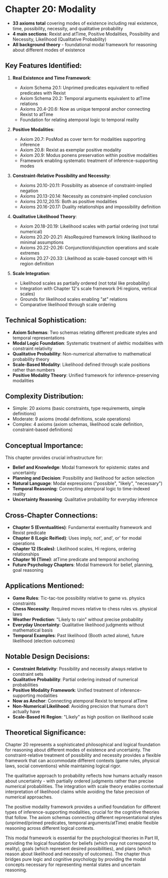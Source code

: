 # Chapter 20: Modality

- **33 axioms total** covering modes of existence including real existence, time, possibility, necessity, and qualitative probability
- **4 main sections**: Rexist and atTime, Positive Modalities, Possibility and Necessity, Likelihood (Qualitative Probability)
- **All background theory** - foundational modal framework for reasoning about different modes of existence

## Key Features Identified:

1. **Real Existence and Time Framework**:
    - Axiom Schema 20.1: Unprimed predicates equivalent to reified predicates with Rexist
    - Axiom Schema 20.2: Temporal arguments equivalent to atTime relations
    - Axioms 20.4-20.6: Now as unique temporal anchor connecting Rexist to atTime
    - Foundation for relating atemporal logic to temporal reality

2. **Positive Modalities**:
    - Axiom 20.7: PosMod as cover term for modalities supporting inference
    - Axiom 20.8: Rexist as exemplar positive modality
    - Axiom 20.9: Modus ponens preservation within positive modalities
    - Framework enabling systematic treatment of inference-supporting modes

3. **Constraint-Relative Possibility and Necessity**:
    - Axioms 20.10-20.11: Possibility as absence of constraint-implied negation
    - Axioms 20.13-20.14: Necessity as constraint-implied conclusion
    - Axioms 20.12,20.15: Both as positive modalities
    - Axioms 20.16-20.17: Duality relationships and impossibility definition

4. **Qualitative Likelihood Theory**:
    - Axiom 20.18-20.19: Likelihood scales with partial ordering (not total numerical)
    - Axioms 20.20-20.21: AlsoRequired framework linking likelihood to minimal assumptions
    - Axioms 20.22-20.26: Conjunction/disjunction operations and scale extremes
    - Axioms 20.27-20.33: Likelihood as scale-based concept with Hi region definition

5. **Scale Integration**:
    - Likelihood scales as partially ordered (not total like probability)
    - Integration with Chapter 12's scale framework (Hi regions, vertical scales)
    - Grounds for likelihood scales enabling "at" relations
    - Comparative likelihood through scale ordering

## Technical Sophistication:
- **Axiom Schemas**: Two schemas relating different predicate styles and temporal representations
- **Modal Logic Foundation**: Systematic treatment of alethic modalities with constraint relativity
- **Qualitative Probability**: Non-numerical alternative to mathematical probability theory
- **Scale-Based Modality**: Likelihood defined through scale positions rather than numbers
- **Positive Modality Theory**: Unified framework for inference-preserving modalities

## Complexity Distribution:
- Simple: 20 axioms (basic constraints, type requirements, simple definitions)
- Moderate: 9 axioms (modal definitions, scale operations)
- Complex: 4 axioms (axiom schemas, likelihood scale definition, constraint-based definitions)

## Conceptual Importance:
This chapter provides crucial infrastructure for:
- **Belief and Knowledge**: Modal framework for epistemic states and uncertainty
- **Planning and Decision**: Possibility and likelihood for action selection
- **Natural Language**: Modal expressions ("possible", "likely", "necessary")
- **Temporal Reasoning**: Connecting atemporal logic to time-indexed reality
- **Uncertainty Reasoning**: Qualitative probability for everyday inference

## Cross-Chapter Connections:
- **Chapter 5 (Eventualities)**: Fundamental eventuality framework and Rexist predicate
- **Chapter 8 (Logic Reified)**: Uses imply, not', and', or' for modal operations
- **Chapter 12 (Scales)**: Likelihood scales, Hi regions, ordering relationships
- **Chapter 16 (Time)**: atTime predicate and temporal anchoring
- **Future Psychology Chapters**: Modal framework for belief, planning, goal reasoning

## Applications Mentioned:
- **Game Rules**: Tic-tac-toe possibility relative to game vs. physics constraints
- **Chess Necessity**: Required moves relative to chess rules vs. physical laws
- **Weather Prediction**: "Likely to rain" without precise probability
- **Everyday Uncertainty**: Qualitative likelihood judgments without mathematical basis
- **Temporal Examples**: Past likelihood (Booth acted alone), future likelihood (election outcomes)

## Notable Design Decisions:
- **Constraint Relativity**: Possibility and necessity always relative to constraint sets
- **Qualitative Probability**: Partial ordering instead of numerical probabilities
- **Positive Modality Framework**: Unified treatment of inference-supporting modalities
- **Now as Anchor**: Connecting atemporal Rexist to temporal atTime
- **Non-Numerical Likelihood**: Avoiding precision that humans don't actually have
- **Scale-Based Hi Region**: "Likely" as high position on likelihood scale

## Theoretical Significance:
Chapter 20 represents a sophisticated philosophical and logical foundation for reasoning about different modes of existence and uncertainty. The constraint-relative treatment of possibility and necessity provides a flexible framework that can accommodate different contexts (game rules, physical laws, social conventions) while maintaining logical rigor.

The qualitative approach to probability reflects how humans actually reason about uncertainty - with partially ordered judgments rather than precise numerical probabilities. The integration with scale theory enables contextual interpretation of likelihood claims while avoiding the false precision of numerical approaches.

The positive modality framework provides a unified foundation for different types of inference-supporting modalities, crucial for the cognitive theories that follow. The axiom schemas connecting different representational styles (unprimed/primed predicates, temporal arguments/atTime) enable flexible reasoning across different logical contexts.

This modal framework is essential for the psychological theories in Part III, providing the logical foundation for beliefs (which may not correspond to reality), goals (which represent desired possibilities), and plans (which reason about likelihood and necessity of outcomes). The chapter thus bridges pure logic and cognitive psychology by providing the modal concepts necessary for representing mental states and uncertain reasoning.
